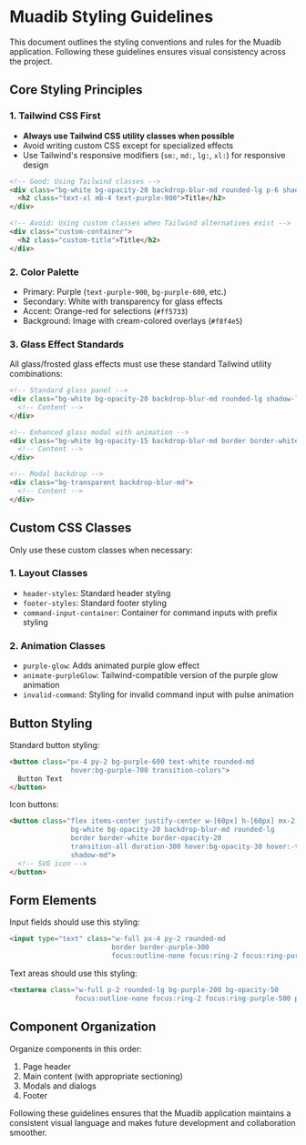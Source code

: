 # Muadib Styling Guidelines

This document outlines the styling conventions and rules for the Muadib application. Following these guidelines ensures visual consistency across the project.

## Core Styling Principles

### 1. Tailwind CSS First

- **Always use Tailwind CSS utility classes when possible**
- Avoid writing custom CSS except for specialized effects
- Use Tailwind's responsive modifiers (`sm:`, `md:`, `lg:`, `xl:`) for responsive design

```html
<!-- Good: Using Tailwind classes -->
<div class="bg-white bg-opacity-20 backdrop-blur-md rounded-lg p-6 shadow-lg">
  <h2 class="text-xl mb-4 text-purple-900">Title</h2>
</div>

<!-- Avoid: Using custom classes when Tailwind alternatives exist -->
<div class="custom-container">
  <h2 class="custom-title">Title</h2>
</div>
```

### 2. Color Palette

- Primary: Purple (`text-purple-900`, `bg-purple-600`, etc.)
- Secondary: White with transparency for glass effects
- Accent: Orange-red for selections (`#ff5733`)
- Background: Image with cream-colored overlays (`#f8f4e5`)

### 3. Glass Effect Standards

All glass/frosted glass effects must use these standard Tailwind utility combinations:

```html
<!-- Standard glass panel -->
<div class="bg-white bg-opacity-20 backdrop-blur-md rounded-lg shadow-lg">
  <!-- Content -->
</div>

<!-- Enhanced glass modal with animation -->
<div class="bg-white bg-opacity-15 backdrop-blur-md border border-white border-opacity-25 rounded-lg animate-purpleGlow">
  <!-- Content -->
</div>

<!-- Modal backdrop -->
<div class="bg-transparent backdrop-blur-md">
  <!-- Content -->
</div>
```

## Custom CSS Classes

Only use these custom classes when necessary:

### 1. Layout Classes

- `header-styles`: Standard header styling
- `footer-styles`: Standard footer styling
- `command-input-container`: Container for command inputs with prefix styling

### 2. Animation Classes

- `purple-glow`: Adds animated purple glow effect
- `animate-purpleGlow`: Tailwind-compatible version of the purple glow animation
- `invalid-command`: Styling for invalid command input with pulse animation

## Button Styling

Standard button styling:

```html
<button class="px-4 py-2 bg-purple-600 text-white rounded-md 
               hover:bg-purple-700 transition-colors">
  Button Text
</button>
```

Icon buttons:

```html
<button class="flex items-center justify-center w-[60px] h-[60px] mx-2 p-3 
               bg-white bg-opacity-20 backdrop-blur-md rounded-lg 
               border border-white border-opacity-20 
               transition-all duration-300 hover:bg-opacity-30 hover:-translate-y-0.5 
               shadow-md">
  <!-- SVG icon -->
</button>
```

## Form Elements

Input fields should use this styling:

```html
<input type="text" class="w-full px-4 py-2 rounded-md 
                         border border-purple-300 
                         focus:outline-none focus:ring-2 focus:ring-purple-500">
```

Text areas should use this styling:

```html
<textarea class="w-full p-2 rounded-lg bg-purple-200 bg-opacity-50 
                focus:outline-none focus:ring-2 focus:ring-purple-500 purple-glow"></textarea>
```

## Component Organization

Organize components in this order:

1. Page header
2. Main content (with appropriate sectioning)
3. Modals and dialogs
4. Footer

Following these guidelines ensures that the Muadib application maintains a consistent visual language and makes future development and collaboration smoother.
